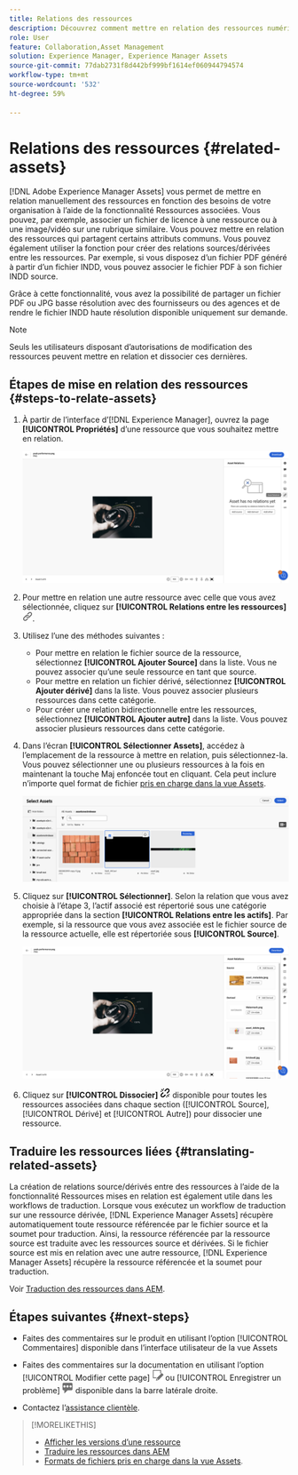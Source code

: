 ```yaml
---
title: Relations des ressources
description: Découvrez comment mettre en relation des ressources numériques qui partagent certains attributs communs. Créez également des relations dérivées de la source entre les ressources numériques à l’aide des relations de ressources.
role: User
feature: Collaboration,Asset Management
solution: Experience Manager, Experience Manager Assets
source-git-commit: 77dab2731f8d442bf999bf1614ef060944794574
workflow-type: tm+mt
source-wordcount: '532'
ht-degree: 59%

---
```


# Relations des ressources {#related-assets}

[!DNL Adobe Experience Manager Assets] vous permet de mettre en relation manuellement des ressources en fonction des besoins de votre organisation à l’aide de la fonctionnalité Ressources associées. Vous pouvez, par exemple, associer un fichier de licence à une ressource ou à une image/vidéo sur une rubrique similaire. Vous pouvez mettre en relation des ressources qui partagent certains attributs communs. Vous pouvez également utiliser la fonction pour créer des relations sources/dérivées entre les ressources. Par exemple, si vous disposez d’un fichier PDF généré à partir d’un fichier INDD, vous pouvez associer le fichier PDF à son fichier INDD source.

Grâce à cette fonctionnalité, vous avez la possibilité de partager un fichier PDF ou JPG basse résolution avec des fournisseurs ou des agences et de rendre le fichier INDD haute résolution disponible uniquement sur demande.

>[!NOTE]
>
>Seuls les utilisateurs disposant d’autorisations de modification des ressources peuvent mettre en relation et dissocier ces dernières.

## Étapes de mise en relation des ressources {#steps-to-relate-assets}

1. À partir de l’interface d’[!DNL Experience Manager], ouvrez la page **[!UICONTROL Propriétés]** d’une ressource que vous souhaitez mettre en relation.

   ![ouvrir la page Propriétés d’une ressource pour mettre celle-ci en relation](assets/asset-properties-relate-assets.png)

1. Pour mettre en relation une autre ressource avec celle que vous avez sélectionnée, cliquez sur **[!UICONTROL Relations entre les ressources]** ![lier des ressources](assets/do-not-localize/link-relate.png).
1. Utilisez l’une des méthodes suivantes :

   * Pour mettre en relation le fichier source de la ressource, sélectionnez **[!UICONTROL Ajouter Source]** dans la liste. Vous ne pouvez associer qu’une seule ressource en tant que source.
   * Pour mettre en relation un fichier dérivé, sélectionnez **[!UICONTROL Ajouter dérivé]** dans la liste. Vous pouvez associer plusieurs ressources dans cette catégorie.
   * Pour créer une relation bidirectionnelle entre les ressources, sélectionnez **[!UICONTROL Ajouter autre]** dans la liste. Vous pouvez associer plusieurs ressources dans cette catégorie.

1. Dans l’écran **[!UICONTROL Sélectionner Assets]**, accédez à l’emplacement de la ressource à mettre en relation, puis sélectionnez-la. Vous pouvez sélectionner une ou plusieurs ressources à la fois en maintenant la touche Maj enfoncée tout en cliquant. Cela peut inclure n’importe quel format de fichier [pris en charge dans la vue Assets](/help/assets/supported-file-formats-assets-view.md).

   ![ajouter une ressource associée](assets/add-related-asset.png)

1. Cliquez sur **[!UICONTROL Sélectionner]**. Selon la relation que vous avez choisie à l’étape 3, l’actif associé est répertorié sous une catégorie appropriée dans la section **[!UICONTROL Relations entre les actifs]**. Par exemple, si la ressource que vous avez associée est le fichier source de la ressource actuelle, elle est répertoriée sous **[!UICONTROL Source]**.

   ![Exemple de relation Assets](assets/asset-relations-example.png)

1. Cliquez sur **[!UICONTROL Dissocier]** ![dissocier les ressources](assets/do-not-localize/link-unrelate-icon.png) disponible pour toutes les ressources associées dans chaque section ([!UICONTROL Source], [!UICONTROL Dérivé] et [!UICONTROL Autre]) pour dissocier une ressource.

## Traduire les ressources liées {#translating-related-assets}

La création de relations source/dérivés entre des ressources à l’aide de la fonctionnalité Ressources mises en relation est également utile dans les workflows de traduction. Lorsque vous exécutez un workflow de traduction sur une ressource dérivée, [!DNL Experience Manager Assets] récupère automatiquement toute ressource référencée par le fichier source et la soumet pour traduction. Ainsi, la ressource référencée par la ressource source est traduite avec les ressources source et dérivées. Si le fichier source est mis en relation avec une autre ressource, [!DNL Experience Manager Assets] récupère la ressource référencée et la soumet pour traduction.

Voir [ Traduction des ressources dans AEM](/help/assets/translate-assets.md).

## Étapes suivantes {#next-steps}

* Faites des commentaires sur le produit en utilisant l’option [!UICONTROL Commentaires] disponible dans l’interface utilisateur de la vue Assets

* Faites des commentaires sur la documentation en utilisant l’option [!UICONTROL Modifier cette page] ![modifier la page](assets/do-not-localize/edit-page.png) ou [!UICONTROL Enregistrer un problème] ![créer un problème GitHub](assets/do-not-localize/github-issue.png) disponible dans la barre latérale droite.

* Contactez l’[assistance clientèle](https://experienceleague.adobe.com/fr?support-solution=General#support).

>[!MORELIKETHIS]
>
>* [Afficher les versions d’une ressource](/help/assets/manage-organize-assets-view.md#view-versions)
>* [Traduire les ressources dans AEM](/help/assets/translate-assets.md)
>* [Formats de fichiers pris en charge dans la vue Assets](/help/assets/supported-file-formats-assets-view.md).
